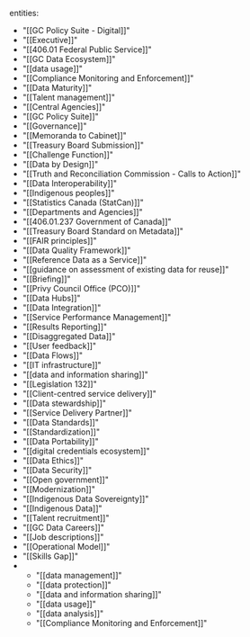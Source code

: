 
entities:
- "[[GC Policy Suite - Digital]]"
- "[[Executive]]"
- "[[406.01 Federal Public Service]]"
- "[[GC Data Ecosystem]]"
- "[[data usage]]"
- "[[Compliance Monitoring and Enforcement]]"
- "[[Data Maturity]]"
- "[[Talent management]]"
- "[[Central Agencies]]"
- "[[GC Policy Suite]]"
- "[[Governance]]"
- "[[Memoranda to Cabinet]]"
- "[[Treasury Board Submission]]"
- "[[Challenge Function]]"
- "[[Data by Design]]"
- "[[Truth and Reconciliation Commission - Calls to Action]]"
- "[[Data Interoperability]]"
- "[[Indigenous peoples]]"
- "[[Statistics Canada (StatCan)]]"
- "[[Departments and Agencies]]"
- "[[406.01.237 Government of Canada]]"
- "[[Treasury Board Standard on Metadata]]"
- "[[FAIR principles]]"
- "[[Data Quality Framework]]"
- "[[Reference Data as a Service]]"
- "[[guidance on assessment of existing data for reuse]]"
- "[[Briefing]]"
- "[[Privy Council Office (PCO)]]"
- "[[Data Hubs]]"
- "[[Data Integration]]"
- "[[Service Performance Management]]"
- "[[Results Reporting]]"
- "[[Disaggregated Data]]"
- "[[User feedback]]"
- "[[Data Flows]]"
- "[[IT infrastructure]]"
- "[[data and information sharing]]"
- "[[Legislation 132]]"
- "[[Client-centred service delivery]]"
- "[[Data stewardship]]"
- "[[Service Delivery Partner]]"
- "[[Data Standards]]"
- "[[Standardization]]"
- "[[Data Portability]]"
- "[[digital credentials ecosystem]]"
- "[[Data Ethics]]" 
- "[[Data Security]]"
- "[[Open government]]"
- "[[Modernization]]"
- "[[Indigenous Data Sovereignty]]"
- "[[Indigenous Data]]"
- "[[Talent recruitment]]"
- "[[GC Data Careers]]"
- "[[Job descriptions]]"
- "[[Operational Model]]"
- "[[Skills Gap]]"
- - "[[data management]]"
  - "[[data protection]]"
  - "[[data and information sharing]]"
  - "[[data usage]]"
  - "[[data analysis]]"
  - "[[Compliance Monitoring and Enforcement]]"